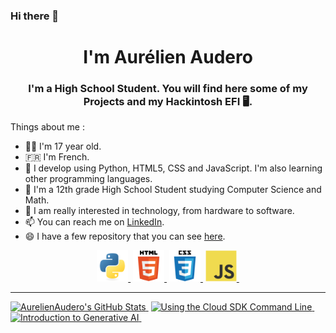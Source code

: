### Hi there 👋

<!--
**AurelienAudero/AurelienAudero** is a ✨ _special_ ✨ repository because its `README.md` (this file) appears on your GitHub profile.

Here are some ideas to get you started:

- 🔭 I’m currently working on ...
- 🌱 I’m currently learning ...
- 👯 I’m looking to collaborate on ...
- 🤔 I’m looking for help with ...
- 💬 Ask me about ...
- 📫 How to reach me: ...
- 😄 Pronouns: ...
- ⚡ Fun fact: ...
-->

<h1 align="center"> I'm Aurélien Audero </h1> 

<h3 align="center">I'm a High School Student. You will find here some of my Projects and my Hackintosh EFI 🖥.</h3>

Things about me :
- 👨‍💻 I'm 17 year old.
- 🇫🇷 I'm French.
- 🤔 I develop using Python, HTML5, CSS and JavaScript. I'm also learning other programming languages.
- 🔭 I'm a 12th grade High School Student studying Computer Science and Math.
- 📲 I am really interested in technology, from hardware to software.
- 📫 You can reach me on [LinkedIn](https://bit.ly/LinkedIn-AurelienAudero).
- 😄 I have a few repository that you can see [here](https://github.com/AurelienAudero?tab=repositories).

<p align="center">
<a href="https://en.wikipedia.org/wiki/Python_(programming_language)"><img src="https://raw.githubusercontent.com/devicons/devicon/master/icons/python/python-original.svg" height="50" title="python" alt="Python Logo"/>&nbsp;</a>
<a href="https://en.wikipedia.org/wiki/HTML"><img src="https://raw.githubusercontent.com/devicons/devicon/master/icons/html5/html5-original-wordmark.svg" height="50" title="html5" alt="HTML5 Logo"/>&nbsp;</a>
<a href="https://en.wikipedia.org/wiki/CSS"><img src="https://raw.githubusercontent.com/devicons/devicon/master/icons/css3/css3-original-wordmark.svg" height="50" title="css3" alt="CSS3 Logo"/>&nbsp;</a>
  <a href="https://en.wikipedia.org/wiki/JavaScript"><img src="https://raw.githubusercontent.com/devicons/devicon/master/icons/javascript/javascript-original.svg" height="50" title="javascript" alt="JavaScript Logo"/>&nbsp;</a>
</p>

---
<div>
  <a href="#"><img src="https://github-readme-stats.vercel.app/api?username=AurelienAudero&show_icons=true&title_color=FFFFFF&include_all_commits=true&text_color=FFFFFF&icon_color=FFFFFF&bg_color=50,2BA1F4,31C4C5,3CEC99" height="175" title="AurelienAudero's GitHub Stats" alt="AurelienAudero's GitHub Stats"/>&nbsp;</a>
  <a href="https://www.cloudskillsboost.google/public_profiles/885ac272-9844-42d3-b7a1-09dfe5de63b5/badges/3245686"><img src="https://cdn.qwiklabs.com/c6hU2KfzqwAtcpIiBV%2Fmv857VIzHNR45kxI97TmuezU%3D" height="175" title="Using the Cloud SDK Command Line" alt="Using the Cloud SDK Command Line"/>&nbsp;</a>
  <a href="https://www.cloudskillsboost.google/public_profiles/0027ee3f-1eca-4a8f-a7d4-1e311a4ab798/badges/6029801"><img src="https://cdn.qwiklabs.com/k818RWx33jhv%2FiUD1EREu9zt3zwqqK5SkqjLiJzXhek%3D" height="175" title="Introduction to Generative AI" alt="Introduction to Generative AI"/>&nbsp;</a>
</div>
